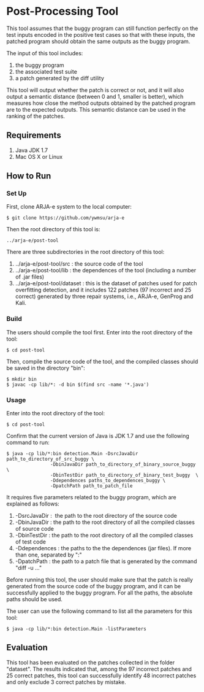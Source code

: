# Post-Processing Tool 
This tool assumes that the buggy program can still function perfectly on 
the test inputs encoded in the positive test cases so
that with these inputs, the patched program should obtain
the same outputs as the buggy program.

The input of this tool includes:
1. the buggy program 
2. the associated test suite
3. a patch generated by the diff utility

This tool will output whether the patch is correct or not, and it
will also output a semantic distance (between 0 and 1, smaller is better), 
which measures how close the method outputs obtained by the patched program are to the expected
outputs.
This semantic distance can be used in the ranking of the patches. 



## Requirements
1. Java JDK 1.7
2. Mac OS X or Linux


## How to Run

### Set Up

First, clone ARJA-e system to the local computer:
```
$ git clone https://github.com/ywmsu/arja-e
```
Then the root directory of this tool is:
```
../arja-e/post-tool
```
There are three subdirectories in the root directory of this tool:
1. ../arja-e/post-tool/src :  the source code of the tool
2. ../arja-e/post-tool/lib :  the dependences of the tool (including a number of .jar files)
3. ../arja-e/post-tool/dataset :  this is the dataset of patches used for patch overfitting detection, and 
it includes 122 patches (97 incorrect and 25 correct) generated by three repair systems, i.e., ARJA-e, GenProg and Kali. 



### Build
The users should compile the tool first. Enter into the root directory of the tool:
```
$ cd post-tool
```

Then, compile the source code of the tool, and the compiled classes should be saved in the directory "bin":
```
$ mkdir bin
$ javac -cp lib/*: -d bin $(find src -name '*.java')
```


### Usage
Enter into the root directory of the tool:
```
$ cd post-tool
```
Confirm that the current version of Java is JDK 1.7 and use the following command to run:
```
$ java -cp lib/*:bin detection.Main -DsrcJavaDir path_to_directory_of_src_buggy \
				-DbinJavaDir path_to_directory_of_binary_source_buggy \
				-DbinTestDir path_to_directory_of_binary_test_buggy  \
				-Ddependences paths_to_dependences_buggy \
				-DpatchPath path_to_patch_file
```
It requires five parameters related to the buggy program, which are explained as follows:
1. -DsrcJavaDir  :  the path to the root directory of the source code 
2. -DbinJavaDir  : the path to the root directory of all the compiled classes of source code
3. -DbinTestDir  :  the path to the root directory of all the compiled classes of test code
4. -Ddependences :  the paths to the the dependences (jar files). If more than one, separated by ":"
5. -DpatchPath : the path to a patch file that is generated by the command "diff -u ..."

Before running this tool, the user should make sure that the patch is 
really generated from the source code of the buggy program, and 
it can be successfully applied to the buggy program. For all the paths, the absolute paths should 
be used. 

The user can use the following command to list all the parameters for this tool:
```
$ java -cp lib/*:bin detection.Main -listParameters
```

## Evaluation 

This tool has been evaluated on the patches collected in the folder "dataset". The results indicated 
that, among the 97 incorrect patches and 25 correct patches, this tool can successfully identify 48 incorrect 
patches and only exclude 3 correct patches by mistake. 
 
